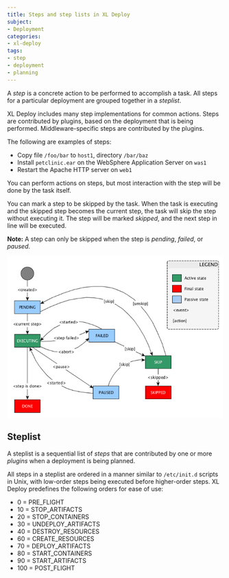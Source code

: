 ```yaml
---
title: Steps and step lists in XL Deploy
subject:
- Deployment
categories:
- xl-deploy
tags:
- step
- deployment
- planning
---
```


A *step* is a concrete action to be performed to accomplish a task. All steps for a particular deployment are grouped together in a _steplist_. 

XL Deploy includes many step implementations for common actions. Steps are contributed by plugins, based on the deployment that is being performed. Middleware-specific steps are contributed by the plugins.

The following are examples of steps:

* Copy file `/foo/bar` to `host1`, directory `/bar/baz`
* Install `petclinic.ear` on the WebSphere Application Server on `was1`
* Restart the Apache HTTP server on `web1`

You can perform actions on steps, but most interaction with the step will be done by the task itself.

You can mark a step to be skipped by the task. When the task is executing and the skipped step becomes the current step, the task will skip the step without executing it. The step will be marked _skipped_, and the next step in line will be executed.

**Note:** A step can only be skipped when the step is _pending_, _failed_, or _paused_.

![Step state](images/xl_deploy_step_state_diagram.png)

## Steplist

A steplist is a sequential list of _steps_ that are contributed by one or more _plugins_ when a deployment is being planned.

All steps in a steplist are ordered in a manner similar to `/etc/init.d` scripts in Unix, with low-order steps being executed before higher-order steps. XL Deploy predefines the following orders for ease of use:

* 0 = PRE_FLIGHT
* 10 = STOP_ARTIFACTS
* 20 = STOP_CONTAINERS
* 30 = UNDEPLOY_ARTIFACTS
* 40 = DESTROY_RESOURCES
* 60 = CREATE_RESOURCES
* 70 = DEPLOY_ARTIFACTS
* 80 = START_CONTAINERS
* 90 = START_ARTIFACTS
* 100 = POST_FLIGHT
